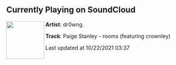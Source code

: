 ## Currently Playing on SoundCloud

[<img align="left" width="100" src="https://i1.sndcdn.com/artworks-apIPkgUvLlTOHJsI-2DdYEA-t500x500.jpg">](https://soundcloud.com/dr0wng/church)

**Artist**: dr0wng. 

**Track**: Paige Stanley - rooms (featuring crownley)

Last updated at 10/22/2021 03:37
